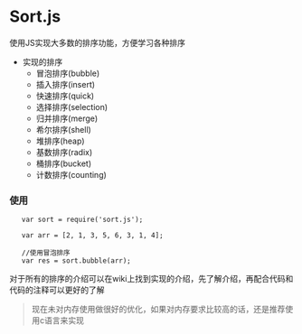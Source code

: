 # Sort.js
使用JS实现大多数的排序功能，方便学习各种排序

* 实现的排序
  * 冒泡排序(bubble)
  * 插入排序(insert)
  * 快速排序(quick)
  * 选择排序(selection)
  * 归并排序(merge)
  * 希尔排序(shell)
  * 堆排序(heap)
  * 基数排序(radix)
  * 桶排序(bucket)
  * 计数排序(counting)
  
### 使用

```
   var sort = require('sort.js');
   
   var arr = [2, 1, 3, 5, 6, 3, 1, 4];
   
   //使用冒泡排序
   var res = sort.bubble(arr);
```
  
对于所有的排序的介绍可以在wiki上找到实现的介绍，先了解介绍，再配合代码和代码的注释可以更好的了解

> 现在未对内存使用做很好的优化，如果对内存要求比较高的话，还是推荐使用c语言来实现

